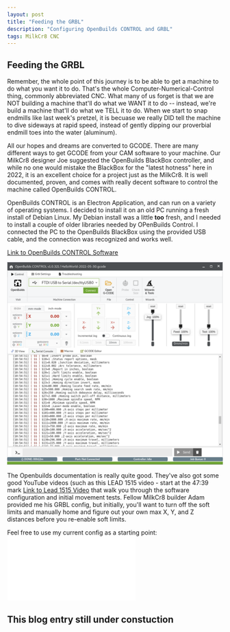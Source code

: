 ```yaml
---
layout: post
title: "Feeding the GRBL"
description: "Configuring OpenBuilds CONTROL and GRBL"
tags: MilkCr8 CNC
---
```

## Feeding the GRBL

Remember, the whole point of this journey is to be able to get a machine to do what you want it to do.  That's the whole Computer-Numerical-Control thing, commonly abbreviated CNC.  What many of us forget is that we are NOT building a machine that'll do what we WANT it to do -- instead, we're build a machine that'll do what we TELL it to do.  When we start to snap endmills like last week's pretzel, it is becuase we really DID tell the machine to dive sideways at rapid speed, instead of gently dipping our proverbial endmill toes into the water (aluminum).  

All our hopes and dreams are converted to GCODE.  There are many different ways to get GCODE from your CAM software to your machine.  Our MilkCr8 designer Joe suggested the OpenBuilds BlackBox controller, and while no one would mistake the BlackBox for the "latest hotness" here in 2022, it is an excellent choice for a project just as the MilkCr8.  It is well documented, proven, and comes with really decent software to control the machine called OpenBuilds CONTROL.  

OpenBuilds CONTROL is an Electron Application, and can run on a variety of operating systems.  I decided to install it on an old PC running a fresh install of Debian Linux.  My Debian install was a little **too** fresh, and I needed to install a couple of older libraries needed by OPenBuilds Control.  I connected the PC to the OpenBuilds BlackBox using the provided USB cable, and the connection was recognized and works well.

[Link to OpenBuilds CONTROL Software](https://software.openbuilds.com)

![MilkCr8 CNC software](/assets/images/OpenBuildsCONTROL.png)

The Openbuilds documentation is really quite good.  They've also got some good YouTube videos (such as this LEAD 1515 video - start at the 47:39 mark [Link to Lead 1515 Video](https://www.youtube.com/watch?v=xxyA5WftF8k&list=PLDeI80MYQtboqJDGEPY0yR_Exh91XI95-&index=6) that walk you through the software configuration and initial movement tests.  Fellow MilkCr8 builder Adam provided me his GRBL config, but initially, you'll want to turn off the soft limits and manually home and figure out your own max X, Y, and Z distances before you re-enable soft limits.

Feel free to use my current config as a starting point: 
![MilkCr8 GRBL Config](/assets/code/grbl-settings-backup-custom-2022-06-02.txt)

## This blog entry still under constuction

